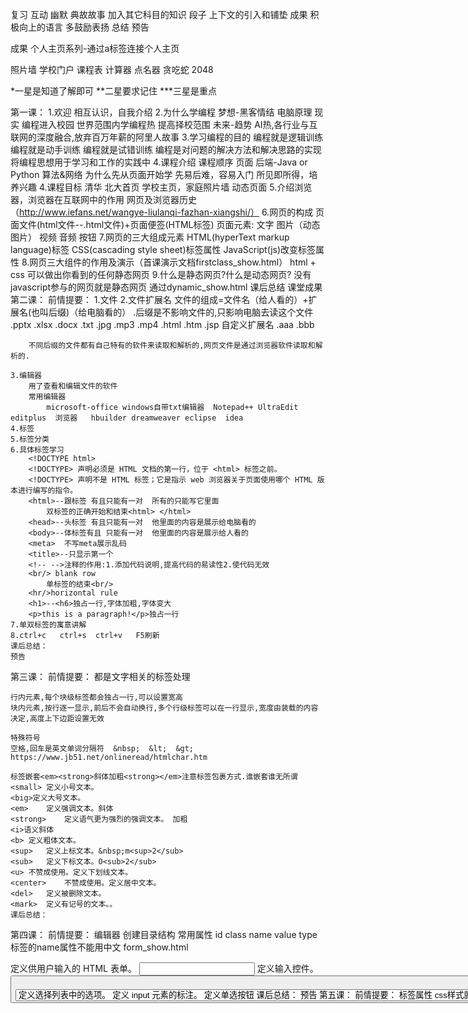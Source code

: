 复习
互动
幽默
典故故事
加入其它科目的知识
段子
上下文的引入和铺垫
成果
积极向上的语言
多鼓励表扬
总结
预告

成果
个人主页系列-通过a标签连接个人主页

照片墙
学校门户
课程表
计算器
点名器
贪吃蛇
2048

*一星是知道了解即可
**二星要求记住
***三星是重点

第一课：
	1.欢迎  相互认识，自我介绍
	2.为什么学编程
		梦想-黑客情结
			电脑原理
		现实
			编程进入校园  世界范围内学编程热  提高择校范围
		未来-趋势
			AI热,各行业与互联网的深度融合,放弃百万年薪的阿里人故事
	3.学习编程的目的
		编程就是逻辑训练
		编程就是动手训练
		编程就是试错训练
		编程是对问题的解决方法和解决思路的实现
		将编程思想用于学习和工作的实践中
	4.课程介绍
		课程顺序
			页面
			后端-Java or  Python
			算法&网络
		为什么先从页面开始学
			先易后难，容易入门
			所见即所得，培养兴趣
	4.课程目标
		清华 北大首页
		学校主页，家庭照片墙  动态页面
	5.介绍浏览器，浏览器在互联网中的作用  网页及浏览器历史（http://www.iefans.net/wangye-liulanqi-fazhan-xiangshi/）
	6.网页的构成
		页面文件(html文件--.html文件)+页面便签(HTML标签)
		页面元素:
			文字 图片（动态图片）  视频  音频   按钮
	7.网页的三大组成元素
		HTML(hyperText markup language)标签  CSS(cascading style sheet)标签属性  JavaScript(js)改变标签属性
	8.网页三大组件的作用及演示（首课演示文档firstclass_show.html）
		html + css  可以做出你看到的任何静态网页
	9.什么是静态网页?什么是动态网页?
		没有javascript参与的网页就是静态网页
		通过dynamic_show.html
	课后总结
	课堂成果
第二课：
	前情提要：
	1.文件
	2.文件扩展名
		文件的组成=文件名（给人看的）+扩展名(也叫后缀)（给电脑看的）
		.后缀是不影响文件的,只影响电脑去读这个文件
		.pptx .xlsx .docx .txt  .jpg .mp3 .mp4  .html .htm  .jsp  自定义扩展名 .aaa .bbb
		
		不同后缀的文件都有自己特有的软件来读取和解析的,网页文件是通过浏览器软件读取和解析的.
		
	3.编辑器
		用了查看和编辑文件的软件
		常用编辑器
			microsoft-office windows自带txt编辑器  Notepad++ UltraEdit editplus  浏览器   hbuilder dreamweaver eclipse  idea
	4.标签
	5.标签分类
	6.具体标签学习
		<!DOCTYPE html>
		<!DOCTYPE> 声明必须是 HTML 文档的第一行，位于 <html> 标签之前。
		<!DOCTYPE> 声明不是 HTML 标签；它是指示 web 浏览器关于页面使用哪个 HTML 版本进行编写的指令。
		<html>--跟标签 有且只能有一对  所有的只能写它里面
			双标签的正确开始和结束<html> </html>
		<head>--头标签 有且只能有一对  他里面的内容是展示给电脑看的
		<body>--体标签有且 只能有一对  他里面的内容是展示给人看的
		<meta>  不写meta展示乱码
		<title>--只显示第一个
		<!-- -->注释的作用:1.添加代码说明,提高代码的易读性2.使代码无效
		<br/> blank row
			单标签的结束<br/>
		<hr/>horizontal rule
		<h1>--<h6>独占一行,字体加粗,字体变大
		<p>this is a paragraph!</p>独占一行
	7.单双标签的寓意讲解
	8.ctrl+c   ctrl+s  ctrl+v   F5刷新
	课后总结：
	预告
第三课：
	前情提要：
	都是文字相关的标签处理
	
	行内元素,每个块级标签都会独占一行,可以设置宽高
	块内元素,按行逐一显示,前后不会自动换行,多个行级标签可以在一行显示,宽度由装载的内容决定,高度上下边距设置无效
	
	特殊符号
	空格,回车是英文单词分隔符  &nbsp;  &lt;  &gt;   https://www.jb51.net/onlineread/htmlchar.htm
	
	标签嵌套<em><strong>斜体加粗<strong></em>注意标签包裹方式.谁嵌套谁无所谓
	<small>	定义小号文本。
	<big>定义大号文本。
	<em>	定义强调文本。斜体
	<strong>	定义语气更为强烈的强调文本。 加粗
	<i>语义斜体
	<b>	定义粗体文本。
	<sup>	定义上标文本。&nbsp;m<sup>2</sub>
	<sub>	定义下标文本。O<sub>2</sub>
	<u>	不赞成使用。定义下划线文本。
	<center>	不赞成使用。定义居中文本。
	<del>	定义被删除文本。
	<mark>	定义有记号的文本。。
	课后总结：
第四课：
	前情提要：
	编辑器
	创建目录结构
	常用属性
		id class name value type
	标签的name属性不能用中文
	form_show.html
	<form>	定义供用户输入的 HTML 表单。
	<input>	定义输入控件。
	<button>	定义按钮。
	<select>	定义选择列表（下拉列表）。
	<option>	定义选择列表中的选项。
	<label>	定义 input 元素的标注。
	<radio>  定义单选按钮
	课后总结：
	预告
第五课：
	前情提要：
	
	标签属性
	css样式就是设置标签的属性
	css文件是以.css结尾
	css的4中引入方式
		1.内联样式,行内样式-耦合,代码冗余,不易维护
		2.内部样式,比行内样式灵活,代码与HTML文档样式耦合,只能装饰一个HTML文档
		3.链接外部样式文件link .css文件  推荐使用
		4.导入外部样式文档,<style>@import url("样式文件路径") 或者  @import "样式文件路径"</style>  会造成闪屏,不推荐使用
		权重内联>内部>import>link
	
	css选择器第一季
		id选择器  含义一个元素一个id
		class选择器,class属性值可以有多个,用空格隔开(含义:元素属于哪一类,可以属于多类)
		标签选择器
		*通配符选择器
		选择器的权重原则--最小范围原则
	属性名="属性值"
	font	在一个声明中设置所有字体属性。	1
	font-family	规定文本的字体系列。	1
	font-size	规定文本的字体尺寸。	1默认16px;设置的是字体的高
	font-style	规定文本的字体样式。	1italic
	font-weight	规定字体的粗细。
	
	color	设置文本的颜色。	1
		颜色的三种方式
		
		透明色:transparent
		
			土鳖式(英文单词)
			颜色代码
			颜色函数rgb(0-255,0-255,0-255)
	
	letter-spacing	设置字符间距。	1
	line-height	设置行高。	1
		单行文本垂直居中,line-height=height让文本高度等于行高
	text-align	规定文本的水平对齐方式。
	text-indent: 2em 首行缩进(两字体)
	
	text-decoration: line-through;none;underline;overline(综合<del>标签,讲解结构,样式,行为相分离)
	
	课后总结：
第六课：
	前情提要：
	
	选择器第二季
		并列选择器(标签在前)div.demo
		element,element	div,p	选择所有 <div> 元素和所有 <p> 元素。	1分组选择器
		element element	div p	选择 <div> 元素内部的所有 <p> 元素。	1父子选择器
		element>element	div>p	选择父元素为 <div> 元素的所有 <p> 元素。	2直接子元素选择器
		element+element	div+p	选择紧接在 <div> 元素之后的所有 <p> 元素。	2
		
	
	
	display
	行内元素  inline
		内容决定元素所占位置
		不可以通过css改变宽高
	块内元素 block
		独占一行
		可以通过css改变宽高
	行级块元素  img
		内容决定大小
		可以通过css改变宽高
	
	行级标签总结
	  <span>	定义文档中的节。
	
	块级标签总结
	<p>
	<h1>-<h6>
	<div>	定义文档中的节。
	
	<section> <header>  <footer>
	
	
	
	opacity	规定元素的不透明级别。
	background	在一个声明中设置所有的背景属性。	1-css版本
	background-color	设置元素的背景颜色。	1
	background-image	设置元素的背景图像。	1
	
	width: 宽
	height:长
	
	top
	bottom
	left
	right
	
	
	盒子模型  margin-border-padding
	
	cursor:pointer;help;copy;改变鼠标样式
	
	
	border	在一个声明中设置所有的边框属性。	1
	border-bottom	在一个声明中设置所有的下边框属性。	1
	border-bottom-color	设置下边框的颜色。	2
	border-bottom-style	设置下边框的样式。	2
	border-bottom-width	设置下边框的宽度。	1
	border-color	设置四条边框的颜色。	1
	border-left	在一个声明中设置所有的左边框属性。	1
	border-left-color	设置左边框的颜色。	2
	border-left-style	设置左边框的样式。	2
	border-left-width	设置左边框的宽度。	1
	border-right	在一个声明中设置所有的右边框属性。	1
	border-right-color	设置右边框的颜色。	2
	border-right-style	设置右边框的样式。	2
	border-right-width	设置右边框的宽度。	1
	border-style	设置四条边框的样式。	1
	border-top	在一个声明中设置所有的上边框属性。	1
	border-top-color	设置上边框的颜色。	2
	border-top-style	设置上边框的样式。	2
	border-top-width	设置上边框的宽度。	1
	border-width	设置四条边框的宽度。	1
	
	border-radius	简写属性，设置所有四个 border-*-radius 属性。	3
	
	
	
	引入css
	课后总结：
第七课：
	前情提要：
	选择器第三季
	[attribute]	[target]	选择带有 target 属性所有元素。	2
	[attribute=value]	[target=_blank]	选择 target="_blank" 的所有元素。	2
	[attribute~=value]	[title~=flower]	选择 title 属性包含单词 "flower" 的所有元素。	2
	[attribute|=value]	[lang|=en]	选择 lang 属性值以 "en" 开头的所有元素。
			
	margin	在一个声明中设置所有外边距属性。	1
	margin-bottom	设置元素的下外边距。	1
	margin-left	设置元素的左外边距。	1
	margin-right	设置元素的右外边距。	1
	margin-top	设置元素的上外边距。
	
	padding	在一个声明中设置所有内边距属性。	1
	padding-bottom	设置元素的下内边距。	1
	padding-left	设置元素的左内边距。	1
	padding-right	设置元素的右内边距。	1
	padding-top	设置元素的上内边距。
	
	overflow属性
		visible 	默认值。内容不会被修剪，会呈现在元素框之外。
		hidden 	内容会被修剪，并且其余内容是不可见的。
		scroll 	内容会被修剪，但是浏览器会显示滚动条以便查看其余的内容。
		auto 	如果内容被修剪，则浏览器会显示滚动条以便查看其余的内容。
		inherit 	规定应该从父元素继承 overflow 属性的值。
	
	inherit特性介绍
	
	
	<table>	定义表格  隔行换色 选中换色
	<caption>	定义表格标题。
	<th>	定义表格中的表头单元格。
	<tr>	定义表格中的行。
	<td>	定义表格中的单元。
	
	课程表
	
	
	课后总结：
第八课：
	前情提要：
	
	选择器第四季
		之伪类
		
		<a>标签
		
	:link	a:link	选择所有未被访问的链接。	1
	:visited	a:visited	选择所有已被访问的链接。	1
	:active	a:active	选择活动链接。	1
	:hover	a:hover	选择鼠标指针位于其上的链接。	1
	:focus
	
	<ul>	定义无序列表。
	<ol>	定义有序列表。
	<li>	定义列表的项目。
	
	<audio>	定义声音内容。
	<video>	定义视频。
	
	
	课后总结：
第九课：
	前情提要：
	
	选择器第五季
		之伪元素
		:first-letter	p:first-letter	选择每个 <p> 元素的首字母。	1
		:first-line	p:first-line	选择每个 <p> 元素的首行。	1
		:before	p:before	在每个 <p> 元素的内容之前插入内容。	2
		:after	p:after	在每个 <p> 元素的内容之后插入内容。	2
	
	
	<img>	定义图像。
	
	position定位
	
	图片旋转
	
	课后总结：
第十课：
	前情提要：
	选择器第六季
		之伪元素
		:first-child	p:first-child	选择属于父元素的第一个子元素的每个 <p> 元素。	2
		:last-child	p:last-child	选择属于其父元素最后一个子元素每个 <p> 元素。	3
		:nth-child(n)	p:nth-child(2)	选择属于其父元素的第二个子元素的每个 <p> 元素。	3
	
	float
		作用:将页面元素浮动起来,使其能够向左或者向右排列(多列同行展示)
		应用:
			实现页面中布局的左右排版
			实现图文环绕(浮动的图片和默认文档流中的文字的效果实现)
		值: left  right  none
		原理:
			浮动元素将脱离默认的文档流,不漂浮在默认文档流之上
			浮动的元素会向左或向右移动,直到它的外边缘碰到父级元素或这个元素之前的另一个浮动元素的边框为止
		效果:
			元素float后,行元素会有块级元素的属性(即可以设置宽 高)
		特点:
			尽管浮动元素脱离了默认文档流,但是仍然会影响到默认文档流中的盒子里装的"内容"(文字),这些"内容"会给浮动元素留出占位
	
	clear:清除浮动
		值:
			both  left  right  none
		清除最最近的一个浮动元素
		实际应用:解决网页中的塌陷问题
			塌陷:如果父元素只包含浮动元素,那么如果父元素没有设置高度,则父元素的高度会塌缩为0
		解决塌陷的办法:
			1.创建一个用来清除浮动的CSS样式类(.clearfix)
			2.针对包裹的全是浮动元素的父元素使用(.clearfix)
			.clearfix{zoom:1;}//zoom是IE浏览器专有属性,为了兼容IE低版本的浏览器
			.clearfix:after{//:after伪对象选择符--在这个对象被浏览器渲染后添加一定的内容
				content:".";//content属性:添加的内容写在content属性中,这个属性是专门配合伪对象使用的,必须要写,就算内容为空也要写
				display:block;//将添加的内容设置为块元素
				visibility:hidden;//visibility:可视化属性,控制元素是否可见(隐身衣),元素无论是否可见,都会保留其物理空间,(与display:none比较,display:none是消除物理空间)
				height:0;//添加的内容高度设置为0
				clear:both;}//消除浮动
				
	主流网站布局方式
		静态布局static   入门
		响应式布局responsive
		弹性布局flexbox(css3布局方式)
	
	课后总结：
第十一课：
	前情提要：
	照片墙制作
	课后总结：
第十二课：
	前情提要：
	照片墙制作
	课后总结：
第十三课：
	前情提要：
	js的本质就是通过改变标签的属性值实现网页的动态交互
	javascript是当下最流行的编程语言
	JavaScript于1995年由网景公司的布兰登  艾奇(Brendan Eich)设计而成的,因为对js的支持,网景公司的浏览器Navigator一直占领着浏览器市场的绝大部分份额,而后因为微软公司的
	IE浏览器因为也慢慢支持的js语言,所以才慢慢打败网景的Navigator浏览器,主宰浏览器市场.
	编程语言
	js用法
		HTML 中的脚本必须位于 <script> 与 </script> 标签之间。
			那些老旧的实例可能会在 <script> 标签中使用 type="text/javascript"。现在已经不必这样做了。JavaScript 是所有现代浏览器以及 HTML5 中的默认脚本语言。
		脚本可被放置在 HTML 页面的 <body> 和 <head> 部分中。
	
	js特点
		跨平台(跨浏览器)
		事件驱动
			事件类型
				鼠标事件
				键盘事件
				...
		页面进行交互
		与服务器进行交互
	js的引入?
		行间
		内嵌
		外部链接
	js简单实例
		点击按钮,改变div的宽 高 背景颜色和内容(into_javascript.html)
		
	四个输出方式:
		alert();
		document.write();
		window.innerHTML();
		console.log();
	js注释
		注释的作用:1.添加代码说明,提高代码的易读性2.使代码无效
		<!--html的注释-->
		/*
		 *css的注释
		 */
		//单行注释
		/*
		 *多行注释
		 */
	课后总结：
第十四课：
	前情提要：
		js语法
			JavaScript 是一个程序语言。语法规则定义了语言结构。
				语法:语言的法则-汉语语法,英语语法
			javascript的语法,比如标签的定义,标签不能随便写,否则没有意义
		js语句
			JavaScript 语句向浏览器发出的命令。语句的作用是告诉浏览器该做什么。
			一条语句就是一条命令,就行军训时,教官说"右转",我们就往右转90度
			语句是 函数 的最基本组成部分
		常量:
			字面量
			用来给变量赋值,或者进行计算
		变量:
			变量的定义
				var 变量名 =(赋值) 变量值
			作用域
				局部变量
					用var在函数里定义的变量是局部变量
				全局变量
					定义变量时没用关键词var,即使是在函数中定义的也是全局变量
			变量必须以字母开头
			变量也能以 $ 和 _ 符号开头（不过我们不推荐这么做）
			变量名称对大小写敏感（y 和 Y 是不同的变量）
			见名知意
			驼峰规则
			不能使用关键字保留字
		数据类型:
			字符串   数字   数组  布尔   对象   null  undefined
		运算符:
			赋值
				=
			数学运算符
				+ - * / % ++ -- += -= *= /= %=
			比较运算
				&&  ||  !  ==  ===  >=  >  <=  <  !=  !==
	课后总结：
第十五课：
	前情提要：
	获取元素-绑定事件
	语法
	语句
	函数
		函数是由事件驱动的或者当它被调用时执行的可重复使用的代码块。
		函数就是包裹在花括号中的代码块，前面使用了关键词 function：
			function 函数名(参数1,参数2...)
				执行代码
			}
			参数:
	程序执行顺序
		从上往下逐行执行
	
	作用域
	
	布尔类型
		true  false
	比较运算符
		&&  ||  !  ==  ===  >=  >  <=  <  !=  !==
	if(){} 
	if(){} else{}
	if(){} else if(){} else{}
	课后总结：
第十六课：
	前情提要：
	函数
	return 函数返回值
	数组类型
		数组对象的作用是：使用单独的变量名来存储一系列的值
	数组的定义
		方式一:
			var myArray = new Array();或者var myArray = new Array(5);
			myArray[0] = 1;
		方式二:
			var myArray = [1,2,3,true,"chiSchode"];或者var myArray = (1,2,3,true,"chiSchode")
	数组的下标及size属性
		数组的下标从0开始
		size
			var myArray = new Array(5);
			var arrLength = myArray.length
	for
		for语句格式：
			for (语句 1; 语句 2; 语句 3)
			  {
			  被执行的代码块
			  }
			语句 1 在循环（代码块）开始前执行
			语句 2 定义运行循环（代码块）的条件
			语句 3 在循环（代码块）已被执行之后执行
		for循环实例：
			for (var i=0; i<5; i++)
			  {
			  x=x + "The number is " + i + "<br>";
			  }
	
	课后总结：
第十七课：
	前情提要：
	对象
		对象有两个属性，不一定两个都具备，可以只有一个属性
			一：属性
			二：方法
		一切皆对象
		var object = {
			name：Jack，
			age:10,
			eat()
		}；
	
	while循环
			while (条件)
	  {
	  需要执行的代码
	  }
	while (i<5)
	  {
	  x=x + "The number is " + i + "<br>";
	  i++;
	  }
	  
	 do
	  {
	  需要执行的代码
	  }
	while (条件);
	do
	  {
	  x=x + "The number is " + i + "<br>";
	  i++;
	  }
	while (i<5);
	事件绑定
		
	课后总结：
第十八课：
	前情提要：
	switch(n)语句[实例:未及格,及格,优秀]
		{
		    case 1:
		        执行代码块 1
		        break;
		    case 2:
		        执行代码块 2
		        break;
		    default:
		        与 case 1 和 case 2 不同时执行的代码
		}
	var element = document.getElementById();
	函数
		函数的用途
			选取DOM节点,改变DOM节点属性值
			增加DOM节点
			删除DOM节点
	null
	return
	异常调试  --undefined
	课后总结：
第十九课：
	前情提要：
	continue
	DOM
		DOM介绍
			父子节点概念  兄弟节点  没有爷孙节点  直接子节点和间接子节点
				节点树中的节点彼此拥有层级关系。
					我们常用父（parent）、子（child）和兄弟（sibling）等术语来描述这些关系。父节点拥有子节点。同级的子节点被称为同胞（兄弟或姐妹）。
					在节点树中，顶端节点被称为根（root）。
					每个节点都有父节点、除了根（它没有父节点）。
					一个节点可拥有任意数量的子节点。
					兄弟节点是拥有相同父节点的节点。
		DOM节点
			选取DOM节点,改变DOM节点属性值
			增加DOM节点
			删除DOM节点
			
			
			获取节点
				获取单个节点
					var element = document.getElementById();
				查询多个节点(集合)	
					var elementCollection = document.getElementsByTagName();
			nodeName
			nodeValue
			
			innerHTML
		DOM事件
			
	课后总结：
第二十课：
	前情提要：
	事件
	DOM
		事件分类:鼠标事件,键盘事件
	事件绑定
		document.getElementById
		document.getElementsByTagName()
		
		事件监听
	课后总结：
第二十一课：
	前情提要：
	事件
	BOM
		window
			window.onload
			window.screen可用的高度和宽度
				screen.availWidth - 可用的屏幕宽度
				screen.availHeight - 可用的屏幕高度
			window.location
				location.hostname 返回 web 主机的域名
				location.pathname 返回当前页面的路径和文件名
				location.port 返回 web 主机的端口 （80 或 443）
				location.protocol 返回所使用的 web 协议（http:// 或 https://）
			window.history
			window Timing
				setTimeOut()  执行一次
				setInterval()无限循环
		
	课后总结：
第二十二课：
	前情提要：
	事件
	BOM
	课后总结：
第二十三课：
	前情提要：
	事件
	javascript改变属性
	课后总结：
第二十四课：
	前情提要：
	事件
	实例
	课后总结：
第二十五课：
	前情提要：
	事件
	javascript改变属性
	课后总结：
第二十六课：
	前情提要：
	事件
	实例
	课后总结：
第二十七课：
	前情提要：
	javascript改变属性
	课后总结：
第二十八课：
	前情提要：
	实例
	课后总结：
第二十九课：
	前情提要：
	javascript改变属性
	课后总结：
第三十课：
	前情提要：
	实例
	课后总结：
	
	
	
属性,在js之前加上属性讲解
定时任务setTimeOut  setInterval